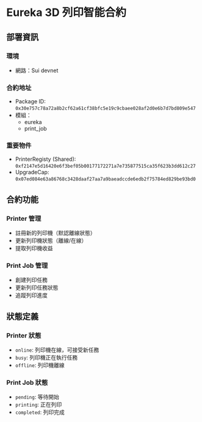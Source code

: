 # Eureka 3D 列印智能合約

## 部署資訊

### 環境
- 網路：Sui devnet

### 合約地址
- Package ID: `0x30e757c78a72a8b2cf62a61cf38bfc5e19c9cbaee028af2d0e6b7d7bd809e547`
- 模組：
  - eureka
  - print_job

### 重要物件
- PrinterRegisty (Shared): `0xf2147e5d16420e6f3bef05b00177172271a7e735877515ca35f623b3dd612c27`
- UpgradeCap: `0x07ed084e63a86768c3428daaf27aa7a9baeadccde6edb2f75784ed829be93bd0`

## 合約功能

### Printer 管理
- 註冊新的列印機（默認離線狀態）
- 更新列印機狀態（離線/在線）
- 提取列印機收益

### Print Job 管理
- 創建列印任務
- 更新列印任務狀態
- 追蹤列印進度

## 狀態定義

### Printer 狀態
- `online`: 列印機在線，可接受新任務
- `busy`: 列印機正在執行任務
- `offline`: 列印機離線

### Print Job 狀態
- `pending`: 等待開始
- `printing`: 正在列印
- `completed`: 列印完成

